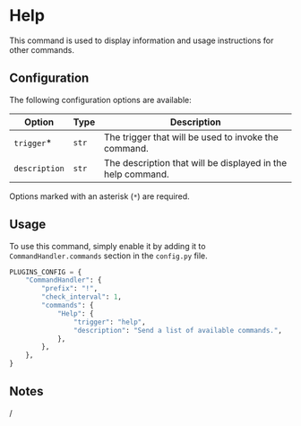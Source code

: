 # Help

This command is used to display information and usage instructions for other commands.

## Configuration

The following configuration options are available:

| Option        | Type  | Description                                                 |
| ------------- | ----- | ----------------------------------------------------------- |
| `trigger`*    | `str` | The trigger that will be used to invoke the command.        |
| `description` | `str` | The description that will be displayed in the help command. |

Options marked with an asterisk (`*`) are required.

## Usage

To use this command, simply enable it by adding it to `CommandHandler.commands` section in the `config.py` file.

```python
PLUGINS_CONFIG = {
    "CommandHandler": {
        "prefix": "!",
        "check_interval": 1,
        "commands": {
            "Help": {
                "trigger": "help",
                "description": "Send a list of available commands.",
            },
        },
    },
}
```

## Notes

/
